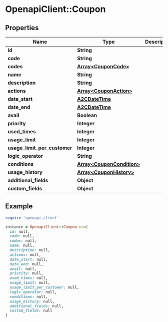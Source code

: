 # OpenapiClient::Coupon

## Properties

| Name | Type | Description | Notes |
| ---- | ---- | ----------- | ----- |
| **id** | **String** |  | [optional] |
| **code** | **String** |  | [optional] |
| **codes** | [**Array&lt;CouponCode&gt;**](CouponCode.md) |  | [optional] |
| **name** | **String** |  | [optional] |
| **description** | **String** |  | [optional] |
| **actions** | [**Array&lt;CouponAction&gt;**](CouponAction.md) |  | [optional] |
| **date_start** | [**A2CDateTime**](A2CDateTime.md) |  | [optional] |
| **date_end** | [**A2CDateTime**](A2CDateTime.md) |  | [optional] |
| **avail** | **Boolean** |  | [optional] |
| **priority** | **Integer** |  | [optional] |
| **used_times** | **Integer** |  | [optional] |
| **usage_limit** | **Integer** |  | [optional] |
| **usage_limit_per_customer** | **Integer** |  | [optional] |
| **logic_operator** | **String** |  | [optional] |
| **conditions** | [**Array&lt;CouponCondition&gt;**](CouponCondition.md) |  | [optional] |
| **usage_history** | [**Array&lt;CouponHistory&gt;**](CouponHistory.md) |  | [optional] |
| **additional_fields** | **Object** |  | [optional] |
| **custom_fields** | **Object** |  | [optional] |

## Example

```ruby
require 'openapi_client'

instance = OpenapiClient::Coupon.new(
  id: null,
  code: null,
  codes: null,
  name: null,
  description: null,
  actions: null,
  date_start: null,
  date_end: null,
  avail: null,
  priority: null,
  used_times: null,
  usage_limit: null,
  usage_limit_per_customer: null,
  logic_operator: null,
  conditions: null,
  usage_history: null,
  additional_fields: null,
  custom_fields: null
)
```

